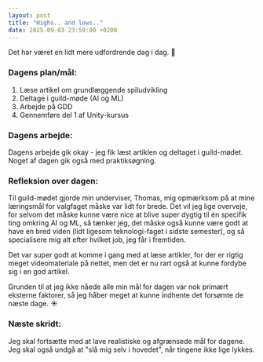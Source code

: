 ```yaml
---
layout: post
title: "Highs.. and lows.."
date: 2025-09-03 23:59:00 +0200
---
```


Det har været en lidt mere udfordrende dag i dag. 🎢

### Dagens plan/mål:

1. Læse artikel om grundlæggende spiludvikling
2. Deltage i guild-møde (AI og ML)
3. Arbejde på GDD
4. Gennemføre del 1 af Unity-kursus

### Dagens arbejde:

Dagens arbejde gik okay - jeg fik læst artiklen og deltaget i guild-mødet. Noget af dagen gik også med praktiksøgning.

### Refleksion over dagen:

Til guild-mødet gjorde min underviser, Thomas, mig opmærksom på at mine læringsmål for valgfaget måske var lidt for brede. Det vil jeg lige overveje, for selvom det måske kunne være nice at blive super dygtig til én specifik ting omkring AI og ML, så tænker jeg, det måske også kunne være godt at have en bred viden (lidt ligesom teknologi-faget i sidste semester), og så specialisere mig alt efter hvilket job, jeg får i fremtiden.

Det var super godt at komme i gang med at læse artikler, for der er rigtig meget videomateriale på nettet, men det er nu rart også at kunne fordybe sig i en god artikel.

Grunden til at jeg ikke nåede alle min mål for dagen var nok primært eksterne faktorer, så jeg håber meget at kunne indhente det forsømte de næste dage. ☀️

### Næste skridt:

Jeg skal fortsætte med at lave realistiske og afgrænsede mål for dagene. Jeg skal også undgå at "slå mig selv i hovedet", når tingene ikke lige lykkes.